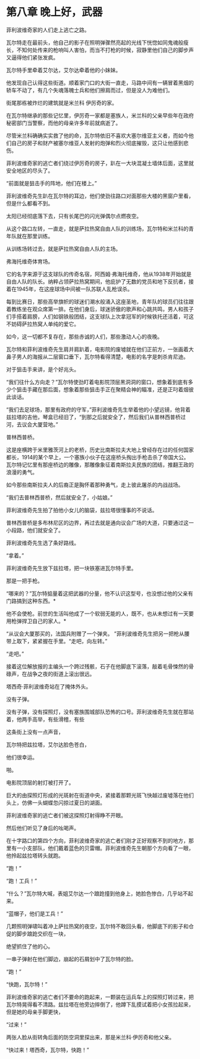 # 第八章 晚上好，武器




菲利波维奇家的人们走上逃亡之路。

瓦尔特走在最前头，他自己的影子在照明弹骤然亮起的光线下恍惚如同鬼魂般瘦长，不知何处传来的枪响叫人害怕，而当不打枪的时候，寂静里他们自己的脚步声又逼得他们紧张发疯。

瓦尔特手里牵着艾尔达，艾尔达牵着他的小妹妹。

他发现自己认得这些街道。顺着家门口的大街一直走，马路中间有一辆冒着黑烟的轿车不动了，有几个失魂落魄士兵和他们擦肩而过，但是没人为难他们。

街尾那栋被炸烂的建筑就是米兰科 伊厉奇的家。

在瓦尔特继承的那些记忆里，伊厉奇一家都是塞族人，米兰科的父亲早些年在政府秘密部门当警察，而他的母亲许多年前就病逝了。

尽管米兰科确确实实救了他的命，瓦尔特依旧不喜欢大塞尔维亚主义者，而如今他们自己的房子和财产被塞尔维亚人发射的炮弹和烈火彻底摧毁，这只让他感到悲伤。

菲利波维奇家的逃亡者们绕过伊厉奇的房子，趴在一大块混凝土墙体后面，这里就安全地区的尽头了。

“前面就是狙击手的阵地，他们在楼上。”

菲利波维奇先生趴在瓦尔特的耳边，他们使劲往路口对面那些大楼的黑窗户里看，但是什么都看不到。

太阳已经彻底落下去，只有长尾巴的闪光弹偶尔点燃夜空。

从这个路口左转，一直走，就是萨拉热窝自由人队的训练场，瓦尔特和米兰科的青年队就在那里训练。

从训练场转过去，就是萨拉热窝自由人队的主场。

弗海托维奇体育场。

它的名字来源于这支球队的传奇名宿，阿西姆·弗海托维奇，他从1938年开始就是自由人队的队长。纳粹占领萨拉热窝期间，他庇护了无数的党员和地下反抗者，接着在1945年，在这座球场中间被一队苏联人乱枪误杀。

每到比赛日，那些高举旗帜的球迷们潮水般涌入这座圣地，青年队的球员们往往跟着教练坐在观众席第一排。在他们身后，球迷骄傲的歌声和心跳共鸣，男人和孩子们手搭着肩膀，人们如钢铁般团结，这支球队上次拿冠军的时候铁托还活着，可这不妨碍萨拉热窝人单纯的爱它。

如今，这一切都不复存在，那些赤诚的人们，那些激动人心的夜晚。

瓦尔特和菲利波维奇先生肩并肩趴着，电影院的废墟就在他们正前方，一张画着大鼻子男人的海报从二层窗口垂下，瓦尔特看得清楚，电影的名字是刺杀肯尼迪。

对于狙击手来讲，是个好兆头。

“我们往什么方向走？”瓦尔特使劲盯着电影院顶层黑洞洞的窗口，想象着到底有多少个狙击手藏在那后面，想象着那些狙击手正在聚精会神的瞄准，还是正叼着烟彼此谈话。

“我们去足球场，那里有政府的守军，”菲利波维奇先生举着他的小望远镜，他背着兹拉塔的吉他，琴盒已经旧了，“到那之后就安全了，然后我们从普林西普桥过河，去议会大厦营地。”

普林西普桥。

这是座横跨于米里雅茨河上的老桥，历史比南斯拉夫大地上曾经存在过的任何国家都长，1914的某个早上，一个塞族小伙子在这座桥头掏出手枪击杀了帝国大公。瓦尔特记忆里有那座桥边的雕像，那雕像象征着南斯拉夫民族的团结，推翻王政的浪漫的勇气。

如今那些南斯拉夫人的后裔正是胸怀着那种勇气，走上彼此屠杀的内战战场。

“我们去普林西普桥，然后就安全了，小姑娘。”

菲利波维奇先生拍了拍他小女儿的脑袋，兹拉塔很懂事的不说话。

普林西普桥是多布林尼区的边界，再过去就是通向议会广场的大道，只要通过这一小段路，他们就安全了。

菲利波维奇先生选了条好路线。

“拿着。”

菲利波维奇先生放下兹拉塔，把一块铁塞进瓦尔特手里。

那是一把手枪。

“哪来的？”瓦尔特掂量着这把武器的分量，他不认识这型号，也没想过他的父亲有门路搞到这种东西。*

他不会使枪。前世的生活叫他成了一个软弱无能的人，既不，也从未想过有一天要用枪弹捍卫自己的家人。*

“从议会大厦那买的，法国兵附赠了一个弹夹。 ”菲利波维奇先生把另一把枪从腰带上取下，紧紧握在手里。“走吧，向左转。”

“走吧。”

接着这位解放报的主编头一个跨过残骸，石子在他脚底下滚落，敲着毛骨悚然的骨碌声，在战争之夜的街道上滚出很远。

塔西奇·菲利波维奇站在了掩体外头。

没有子弹。

没有子弹，没有探照灯，没有塞族围城部队恐怖的口号。菲利波维奇先生就在那站着，他两手高举，有些滑稽，有些

这条街上没有一点声音，

瓦尔特把兹拉塔，艾尔达脸色苍白，

他们很幸运。

啪。

电影院顶层的射灯被打开了。

巨大的由探照灯形成的光斑射在街道中央，紧接着那颗光斑飞快越过废墟落在他们头上，仿佛一头蝴蝶忽闪掠过夏日的湖面。

菲利波维奇家的逃亡者们被这探照灯射得睁不开眼。

然后他们听见了身后的吆喝声。

在十字路口的第四个方向，菲利波维奇家的逃亡者们刚才正好观察不到的地方，那里有一小支部队，他们戴着蓝色的贝雷帽。菲利波维奇先生朝那个方向看了一眼，他拎起兹拉塔转头就跑。

“跑！”

“跑！工兵！”

“什么？”瓦尔特大喊，表姐艾尔达一个踉跄撞到他身上，她脸色惨白，几乎站不起来。

“蓝帽子，他们是工兵！”



几颗照明弹啸叫着冲上萨拉热窝的夜空，瓦尔特不敢回头看，他脚底下的影子和仓促的脚步踉跄交织在一块，

绝望抓住了他的心。





一串子弹射在他们脚边，崩起的石屑划中了瓦尔特的脸。

“跑！”

“快跑，瓦尔特！”

菲利波维奇家的逃亡者们不要命的跑起来，一颗装在运兵车上的探照灯转过来，把瓦尔特晃得看不清路。兹拉塔在他旁边摔倒了，他蹲下乱摸试着把小女孩拉起来，但是她的母亲手脚更快，







“过来！”

两张人脸从街转角后面的防空洞里探出来，那是米兰科·伊厉奇和他父亲。

“快过来！塔西奇，瓦尔特，快跑！”

